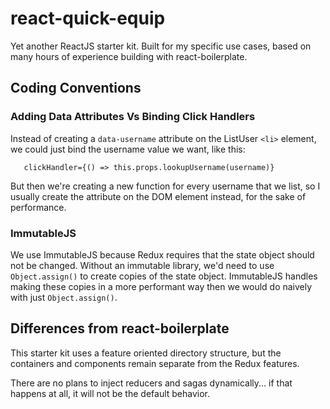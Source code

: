 # react-quick-equip
Yet another ReactJS starter kit. Built for my specific use cases,
based on many hours of experience building with react-boilerplate.

## Coding Conventions

### Adding Data Attributes Vs Binding Click Handlers
Instead of creating a `data-username` attribute on the ListUser `<li>`
element, we could just bind the username value we want, like this:
   
       clickHandler={() => this.props.lookupUsername(username)}

But then we're creating a new function for every username that we
list, so I usually create the attribute on the DOM element instead,
for the sake of performance.

### ImmutableJS
We use ImmutableJS because Redux requires that the state object should
not be changed. Without an immutable library, we'd need to use
`Object.assign()` to create copies of the state object. ImmutableJS
handles making these copies in a more performant way then we would do
naively with just `Object.assign()`.

## Differences from react-boilerplate

This starter kit uses a feature oriented directory structure, but the
containers and components remain separate from the Redux features.

There are no plans to inject reducers and sagas dynamically... if that
happens at all, it will not be the default behavior.
